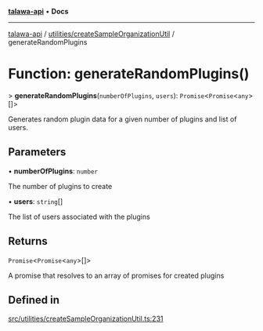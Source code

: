 [**talawa-api**](../../../README.md) • **Docs**

***

[talawa-api](../../../modules.md) / [utilities/createSampleOrganizationUtil](../README.md) / generateRandomPlugins

# Function: generateRandomPlugins()

\> **generateRandomPlugins**(`numberOfPlugins`, `users`): `Promise`\<`Promise`\<`any`\>[]\>

Generates random plugin data for a given number of plugins and list of users.

## Parameters

• **numberOfPlugins**: `number`

The number of plugins to create

• **users**: `string`[]

The list of users associated with the plugins

## Returns

`Promise`\<`Promise`\<`any`\>[]\>

A promise that resolves to an array of promises for created plugins

## Defined in

[src/utilities/createSampleOrganizationUtil.ts:231](https://github.com/PalisadoesFoundation/talawa-api/blob/5e38dbf44e47f2fc703410fad29ab5c8f7f26c77/src/utilities/createSampleOrganizationUtil.ts#L231)
